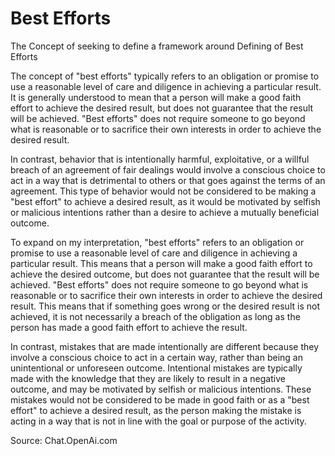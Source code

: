 # Best Efforts

The Concept of seeking to define a framework around Defining of Best Efforts

The concept of "best efforts" typically refers to an obligation or promise to use a reasonable level of care and diligence in achieving a particular result. It is generally understood to mean that a person will make a good faith effort to achieve the desired result, but does not guarantee that the result will be achieved. "Best efforts" does not require someone to go beyond what is reasonable or to sacrifice their own interests in order to achieve the desired result.

In contrast, behavior that is intentionally harmful, exploitative, or a willful breach of an agreement of fair dealings would involve a conscious choice to act in a way that is detrimental to others or that goes against the terms of an agreement. This type of behavior would not be considered to be making a "best effort" to achieve a desired result, as it would be motivated by selfish or malicious intentions rather than a desire to achieve a mutually beneficial outcome.

To expand on my interpretation, "best efforts" refers to an obligation or promise to use a reasonable level of care and diligence in achieving a particular result. This means that a person will make a good faith effort to achieve the desired outcome, but does not guarantee that the result will be achieved. "Best efforts" does not require someone to go beyond what is reasonable or to sacrifice their own interests in order to achieve the desired result. This means that if something goes wrong or the desired result is not achieved, it is not necessarily a breach of the obligation as long as the person has made a good faith effort to achieve the result.

In contrast, mistakes that are made intentionally are different because they involve a conscious choice to act in a certain way, rather than being an unintentional or unforeseen outcome. Intentional mistakes are typically made with the knowledge that they are likely to result in a negative outcome, and may be motivated by selfish or malicious intentions. These mistakes would not be considered to be made in good faith or as a "best effort" to achieve a desired result, as the person making the mistake is acting in a way that is not in line with the goal or purpose of the activity.

Source: Chat.OpenAi.com